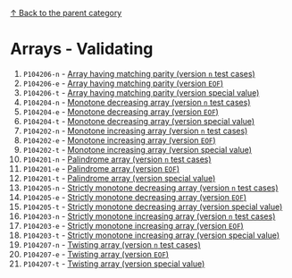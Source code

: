 [↑ Back to the parent category](../../README.md)

# Arrays - Validating

1. `P104206-n` - [Array having matching parity (version `n` test cases)](./P104206-n.md)
1. `P104206-e` - [Array having matching parity (version `EOF`)](./P104206-e.md)
1. `P104206-t` - [Array having matching parity (version special value)](./P104206-t.md)
1. `P104204-n` - [Monotone decreasing array (version `n` test cases)](./P104204-n.md)
1. `P104204-e` - [Monotone decreasing array (version `EOF`)](./P104204-e.md)
1. `P104204-t` - [Monotone decreasing array (version special value)](./P104204-t.md)
1. `P104202-n` - [Monotone increasing array (version `n` test cases)](./P104202-n.md)
1. `P104202-e` - [Monotone increasing array (version `EOF`)](./P104202-e.md)
1. `P104202-t` - [Monotone increasing array (version special value)](./P104202-t.md)
1. `P104201-n` - [Palindrome array (version `n` test cases)](./P104201-n.md)
1. `P104201-e` - [Palindrome array (version `EOF`)](./P104201-e.md)
1. `P104201-t` - [Palindrome array (version special value)](./P104201-t.md)
1. `P104205-n` - [Strictly monotone decreasing array (version `n` test cases)](./P104205-n.md)
1. `P104205-e` - [Strictly monotone decreasing array (version `EOF`)](./P104205-e.md)
1. `P104205-t` - [Strictly monotone decreasing array (version special value)](./P104205-t.md)
1. `P104203-n` - [Strictly monotone increasing array (version `n` test cases)](./P104203-n.md)
1. `P104203-e` - [Strictly monotone increasing array (version `EOF`)](./P104203-e.md)
1. `P104203-t` - [Strictly monotone increasing array (version special value)](./P104203-t.md)
1. `P104207-n` - [Twisting array (version `n` test cases)](./P104207-n.md)
1. `P104207-e` - [Twisting array (version `EOF`)](./P104207-e.md)
1. `P104207-t` - [Twisting array (version special value)](./P104207-t.md)